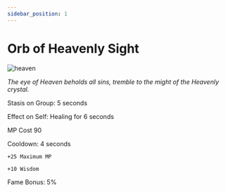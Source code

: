 ```yaml
---
sidebar_position: 1
---
```


# Orb of Heavenly Sight

![heaven](http://i.imgur.com/iys4Uco.png)

<i>The eye of Heaven beholds all sins, tremble to the might of the Heavenly crystal.</i>

Stasis on Group: 5 seconds

Effect on Self: Healing for 6 seconds

MP Cost 90

Cooldown: 4 seconds

    +25 Maximum MP
    
    +10 Wisdom

Fame Bonus: 5%
